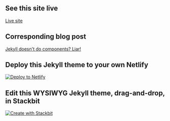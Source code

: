 ## See this site live

[Live site](https://jekyll-wysiwyg-site-builder.netlify.app/)

## Corresponding blog post

[Jekyll doesn't do components?  Liar!](https://katiekodes.com/jekyll-components-wysiwyg/)

## Deploy this Jekyll theme to your own Netlify

[![Deploy to Netlify](https://www.netlify.com/img/deploy/button.svg)](https://app.netlify.com/start/deploy?repository=https://github.com/kkgthb/web-site-jekyll-03-movable)

## Edit this WYSIWYG Jekyll theme, drag-and-drop, in Stackbit

[![Create with Stackbit](https://assets.stackbit.com/badge/create-with-stackbit.svg)](https://app.stackbit.com/create?theme=https://github.com/kkgthb/web-site-jekyll-03-movable)